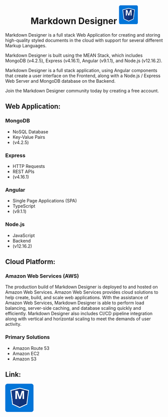 # <center>__Markdown Designer__ <img src="img/MarkdownBlue.svg" width="60" height="60"></center>
<p>
  Markdown Designer is a full stack Web Application for creating and storing high-quality styled documents in the cloud with support for several different Markup Languages.
</p>
<p>
  Markdown Designer is built using the MEAN Stack, which includes MongoDB (v4.2.5), Express (v4.16.1), Angular (v9.1.1), and Node.js (v12.16.2). 
</p>
<p>
  Markdown Designer is a full stack application, using Angular components that create a user interface on the Frontend, along with a Node.js / Express Web Server and MongoDB database on the Backend.
</p>
<p>
  Join the Markdown Designer community today by creating a free account.
</p>

## __Web Application__:

### MongoDB
  * NoSQL Database
  * Key-Value Pairs
  * (v4.2.5)
  
### Express
  * HTTP Requests
  * REST APIs
  * (v4.16.1)

### Angular
  * Single Page Applications (SPA)
  * TypeScript
  * (v9.1.1)

### Node.js
  * JavaScript
  * Backend
  * (v12.16.2)



## __Cloud Platform__:

### Amazon Web Services (AWS)
<p>
  The production build of Markdown Designer is deployed to and hosted on Amazon Web Services. Amazon Web Services provides cloud solutions to help create, build,
  and scale web applications. With the assistance of Amazon Web Services, Markdown Designer is able to perform load balancing, server-side caching, and database scaling quickly and efficiently.
  Markdown Designer also includes CI/CD pipeline integration along with vertical and horizontal scaling to meet the demands of user activity.
</p>

### Primary Solutions
  * Amazon Route 53
  * Amazon EC2
  * Amazon S3


## __Link__:
<a target="_blank" href="https://markdowndesigner.com">
<img src="img/MarkdownBlue.svg" width="90" height="90">
</a>
